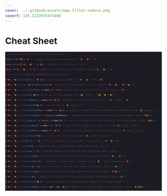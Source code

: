 ```yaml
---
cover: ../.gitbook/assets/map-filter-reduce.png
coverY: 135.1132075471698
---
```


# Cheat Sheet

![](../.gitbook/assets/cheatsheet.png)
